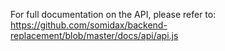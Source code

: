 For full documentation on the API, please refer to: https://github.com/somidax/backend-replacement/blob/master/docs/api/api.js
